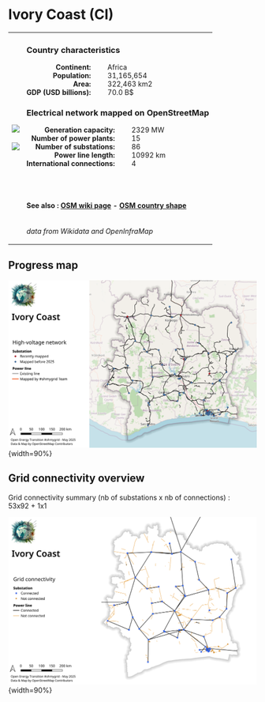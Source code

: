 # Ivory Coast (CI)

<table width="90%">
<tr>
<td>
<img src="https://upload.wikimedia.org/wikipedia/commons/f/fe/Flag_of_C%C3%B4te_d%27Ivoire.svg" width="250">
<br><br>
<img src="https://upload.wikimedia.org/wikipedia/commons/f/f1/CIV_orthographic.svg" width="250"></td>
<td>
<h3>Country characteristics</h3>
<div style="display: inline-block;text-align:right;margin-right:30px;font-weight: bold;">
Continent:<br>Population:<br>Area:<br>GDP (USD billions):
</div>
<div style="display: inline-block;">
Africa<br>31,165,654<br>322,463 km2<br>70.0 B$
</div>
<h3>Electrical network mapped on OpenStreetMap</h3>
<div style="display: inline-block;text-align:right;margin-right:30px;font-weight: bold;">Generation capacity:<br>
Number of power plants:<br>
Number of substations:<br>
Power line length:<br>
International connections:<br>
</div>
<div style="display: inline-block;">2329 MW<br>
15<br>
86<br>
10992 km<br>
4<br>
</div>

<br><br><h4>See also :
<a href="https://wiki.openstreetmap.org/wiki/Power_networks/Ivory Coast" target="_blank">OSM wiki page</a> -
<a href="https://openstreetmap.org/relation/192779" target="_blank">OSM country shape</a>
</h4>

<br><i>data from Wikidata and OpenInfraMap</i>
</td>
</tr>
</table>


## Progress map

![Map](../images/maps_countries/CI/high-voltage-network.png){width=90%}



## Grid connectivity overview

Grid connectivity summary (nb of substations x nb of connections) :<br>53x92 + 1x1

![Map](../images/maps_countries/CI/grid-connectivity.png){width=90%}

